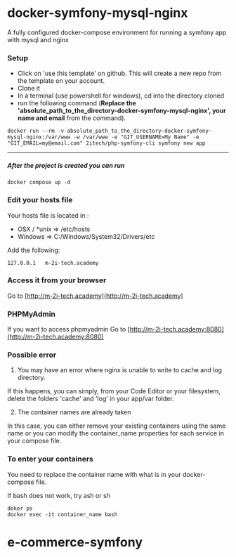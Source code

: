 # docker-symfony-mysql-nginx
A fully configured docker-compose environment for running a symfony app with mysql and nginx

### Setup

* Click on 'use this template' on github. This will create a new repo from the template on your account.
* Clone it
* In a terminal (use powershell for windows), cd into the directory cloned
* run the following command (**Replace the 'absolute_path_to_the_directory-docker-symfony-mysql-nginx', your name and email** from the command).

```
docker run --rm -v absolute_path_to_the_directory-docker-symfony-mysql-nginx:/var/www -w /var/www -e "GIT_USERNAME=My Name" -e "GIT_EMAIL=my@email.com" 2itech/php-symfony-cli symfony new app
```

--------------------------------------------------------------

##### After the project is created you can run

```
docker compose up -d
```

### Edit your hosts file

Your hosts file is located in :
* OSX / *unix => /etc/hosts
* Windows => C:/Windows/System32/Drivers/etc

Add the following:
```
127.0.0.1   m-2i-tech.academy
```

### Access it from your browser
Go to [http://m-2i-tech.academy](http://m-2i-tech.academy)

### PHPMyAdmin
If you want to access phpmyadmin
Go to [http://m-2i-tech.academy:8080](http://m-2i-tech.academy:8080)

### Possible error
1. You may have an error where nginx is unable to write to cache and log directory.

If this happens, you can simply, from your Code Editor or your filesystem, delete the folders 'cache' and 'log' in your app/var folder.

2. The container names are already taken

In this case, you can either remove your existing containers using the same name or you can modify the container_name properties for each service in your compose file.


### To enter your containers
You need to replace the container name with what is in your docker-compose file.

If bash does not work, try ash or sh
```
doker ps
docker exec -it container_name bash
```
# e-commerce-symfony
